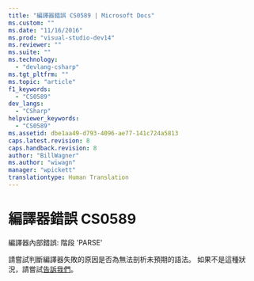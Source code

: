 ```yaml
---
title: "編譯器錯誤 CS0589 | Microsoft Docs"
ms.custom: ""
ms.date: "11/16/2016"
ms.prod: "visual-studio-dev14"
ms.reviewer: ""
ms.suite: ""
ms.technology: 
  - "devlang-csharp"
ms.tgt_pltfrm: ""
ms.topic: "article"
f1_keywords: 
  - "CS0589"
dev_langs: 
  - "CSharp"
helpviewer_keywords: 
  - "CS0589"
ms.assetid: dbe1aa49-d793-4096-ae77-141c724a5813
caps.latest.revision: 8
caps.handback.revision: 8
author: "BillWagner"
ms.author: "wiwagn"
manager: "wpickett"
translationtype: Human Translation
---
```

# 編譯器錯誤 CS0589
編譯器內部錯誤: 階段 'PARSE'  
  
 請嘗試判斷編譯器失敗的原因是否為無法剖析未預期的語法。 如果不是這種狀況，請嘗試[告訴我們](/visual-studio/ide/talk-to-us)。